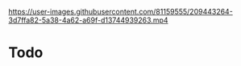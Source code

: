 

https://user-images.githubusercontent.com/81159555/209443264-3d7ffa82-5a38-4a62-a69f-d13744939263.mp4

# Todo
